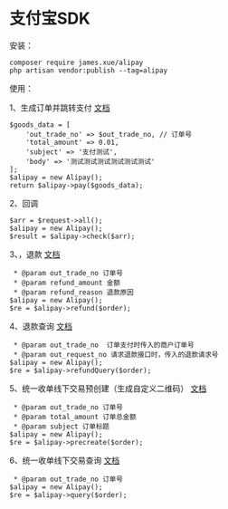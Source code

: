 支付宝SDK
======

安装：

    composer require james.xue/alipay
    php artisan vendor:publish --tag=alipay

使用：

1、生成订单并跳转支付 [文档](https://docs.open.alipay.com/api_1/alipay.trade.page.pay)

    $goods_data = [
        'out_trade_no' => $out_trade_no, // 订单号
        'total_amount' => 0.01,
        'subject' => '支付测试',
        'body' => '测试测试测试测试测试测试'
    ];
    $alipay = new Alipay();
    return $alipay->pay($goods_data);

2、回调

    $arr = $request->all();
    $alipay = new Alipay();
    $result = $alipay->check($arr);

3、，退款 [文档](https://docs.open.alipay.com/api_1/alipay.trade.refund)
     
     * @param out_trade_no 订单号
     * @param refund_amount 金额
     * @param refund_reason 退款原因
    $alipay = new Alipay();
    $re = $alipay->refund($order);
    
4、退款查询
[文档](https://docs.open.alipay.com/api_1/alipay.trade.fastpay.refund.query)
     
     * @param out_trade_no  订单支付时传入的商户订单号
     * @param out_request_no 请求退款接口时，传入的退款请求号
    $alipay = new Alipay();
    $re = $alipay->refundQuery($order);
    
5、统一收单线下交易预创建（生成自定义二维码）
[文档](https://docs.open.alipay.com/api_1/alipay.trade.precreate)
     
     * @param out_trade_no 订单号
     * @param total_amount 订单总金额
     * @param subject 订单标题
    $alipay = new Alipay();
    $re = $alipay->precreate($order);
    
6、统一收单线下交易查询
[文档](https://docs.open.alipay.com/api_1/alipay.trade.query)

     * @param out_trade_no 订单号
    $alipay = new Alipay();
    $re = $alipay->query($order);
